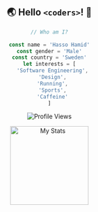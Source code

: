 <div align="center">

## 🌏 Hello `<coders>`! 👋

```js
// Who am I?

const name = 'Hasso Hamid'
const gender = 'Male'
const country = 'Sweden'
let interests = [
  'Software Engineering',
  'Design',
  'Running',
  'Sports',
  'Caffeine'
]
```



![Profile Views](https://komarev.com/ghpvc/?username=hassohamid&color=ff69b4&style=for-the-badge)


<div style="display: flex; justify-content: center; align-items: center; gap: 10px; flex-wrap: wrap;">
  <img alt="My Stats" src="https://github-readme-stats.vercel.app/api?username=hassohamid&show_icons=true&theme=tokyonight&hide_title=false&hide=prs,issues&hide_rank=false" height="180"/>
</div>




